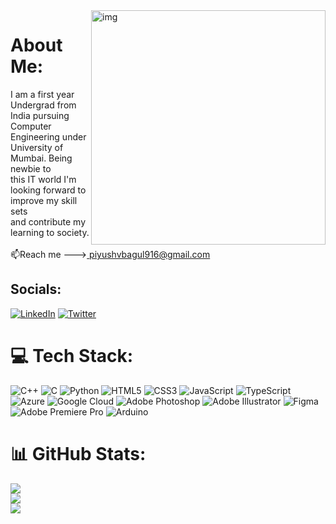 <img align="right" alt="img" width="375" src="https://cdn.dribbble.com/users/1292677/screenshots/6139167/media/fcf7fd0c619bb87706533079240915f3.gif">

# About Me:
I am a first year Undergrad from India pursuing Computer<br>Engineering under University of Mumbai. Being newbie to<br>this IT world I'm looking forward to improve my skill sets<br>and contribute my learning to society.<br><br>📫Reach me ---><a href="#"> piyushvbagul916@gmail.com</a>


##  Socials:
[![LinkedIn](https://img.shields.io/badge/LinkedIn-%230077B5.svg?logo=linkedin&logoColor=white)](https://linkedin.com/in/piyush-bagul-0579a7210) [![Twitter](https://img.shields.io/badge/Twitter-%231DA1F2.svg?logo=Twitter&logoColor=white)](https://twitter.com/peyu5h_) 

# 💻 Tech Stack:
![C++](https://img.shields.io/badge/c++-%2300599C.svg?style=flat&logo=c%2B%2B&logoColor=white) ![C](https://img.shields.io/badge/c-%2300599C.svg?style=flat&logo=c&logoColor=white) ![Python](https://img.shields.io/badge/python-3670A0?style=flat&logo=python&logoColor=ffdd54) ![HTML5](https://img.shields.io/badge/html5-%23E34F26.svg?style=flat&logo=html5&logoColor=white) ![CSS3](https://img.shields.io/badge/css3-%231572B6.svg?style=flat&logo=css3&logoColor=white) ![JavaScript](https://img.shields.io/badge/javascript-%23323330.svg?style=flat&logo=javascript&logoColor=%23F7DF1E) ![TypeScript](https://img.shields.io/badge/typescript-%23007ACC.svg?style=flat&logo=typescript&logoColor=white) ![Azure](https://img.shields.io/badge/azure-%230072C6.svg?style=flat&logo=azure-devops&logoColor=white) ![Google Cloud](https://img.shields.io/badge/Google%20Cloud-%234285F4.svg?style=flat&logo=google-cloud&logoColor=white) ![Adobe Photoshop](https://img.shields.io/badge/adobephotoshop-%2331A8FF.svg?style=flat&logo=adobephotoshop&logoColor=white) ![Adobe Illustrator](https://img.shields.io/badge/adobeillustrator-%23FF9A00.svg?style=flat&logo=adobeillustrator&logoColor=white) 	![Figma](https://img.shields.io/badge/figma-%23F24E1E.svg?style=flat&logo=figma&logoColor=white) ![Adobe Premiere Pro](https://img.shields.io/badge/Adobe%20Premiere%20Pro-9999FF.svg?style=flat&logo=Adobe%20Premiere%20Pro&logoColor=white) ![Arduino](https://img.shields.io/badge/-Arduino-00979D?style=flat&logo=Arduino&logoColor=white)
# 📊 GitHub Stats:
![](https://github-readme-stats.vercel.app/api?username=peyu5h&theme=dark&hide_border=false&include_all_commits=false&count_private=false)<br/>
![](https://github-readme-streak-stats.herokuapp.com/?user=peyu5h&theme=dark&hide_border=false)<br/>
![](https://github-readme-stats.vercel.app/api/top-langs/?username=peyu5h&theme=dark&hide_border=false&include_all_commits=false&count_private=false&layout=compact)


